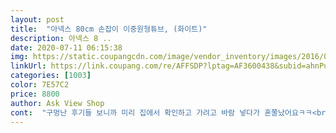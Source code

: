 ```yaml
---
layout: post 
title:  "아넥스 80cm 손잡이 이중원형튜브, (화이트)" 
description: 아넥스 8 ..
date: 2020-07-11 06:15:38 
img: https://static.coupangcdn.com/image/vendor_inventory/images/2016/06/13/11/3/3875532f-ba75-4884-bafd-ac814dd1162b.jpg 
linkUrl: https://link.coupang.com/re/AFFSDP?lptag=AF3600438&subid=ahnPublicAsk&pageKey=4411094&itemId=20772167&vendorItemId=3033073496&traceid=V0-113-6184430732da047c 
categories: [1003] 
color: 7E57C2 
price: 8800 
author: Ask View Shop 
cont:  "구멍난 후기들 보니까 미리 집에서 확인하고 가려고 바람 넣다가 혼쭐났어요ㅋㅋ<br/>급히 물놀이를 가려고 화요일에 주문했는데 목요일에 배송되었어요<br/>다행히 잘 배송되어 잘 사용했어요<br/>무료배송에 저렴하게 구매했어요.<br/><br/>바다에서 이틀 잘 놀고 왔어요 .<br/><br/>바람 넣는게 힘들어요<br/>사람 없는 바다에 가는것이 최선의 피서네요.<br/><br/>사용하기 편하고 재질도 튼튼해요.<br/><br/>요즘같은땐 수영장은 정말 엄두가 안나고<br/>우리 아이들이 이번 해수욕장 놀러가서 신나게 물놀이 하라고 구입해준 튜브,  근데 겁이 많아서 정작 물에는 잘 안들어가고 모래사장에서 튜브는 옆에 두고 모래놀이만 하는군요 하지만 튜브는 진짜 튼튼하고 저렴해서 너무 맘에든답니다.<br/> 해수욕장에서 애들 튜브 빌리는데 5,000원 하거든요  그것도 무지 허접한게<br/>워터파크에서 사진을 못찍어서 집에서 배송 받은 사진으로 대신합니다<br/>입으로 불어도 절때 바람 안들어가구요ㅠ<br/>저렴한 가격에 사서<br/>집에 소형 바람 넣는걸로 넣다고 혈압으로 쓰러질뻔ㅠ<br/>초1  덩치있는 아이에게 조금 큰듯한데 구명조끼입고 워터파크에서 잘 놀았습니다.<br/><br/>크기 참고하세요<br/>" 
---
```

